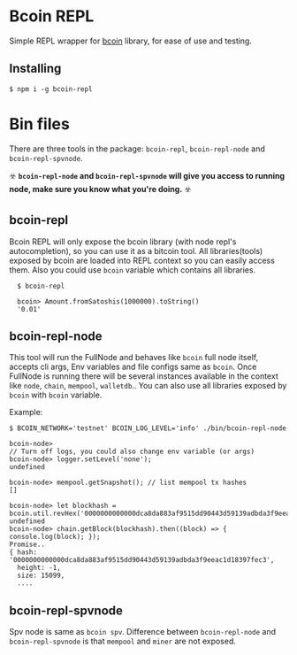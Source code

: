 Bcoin REPL
===

Simple REPL wrapper for [bcoin][0] library, for ease of use and testing.


## Installing
```
$ npm i -g bcoin-repl
```

# Bin files

There are three tools in the package: `bcoin-repl`, `bcoin-repl-node` and `bcoin-repl-spvnode`.

:biohazard: 
**`bcoin-repl-node` and `bcoin-repl-spvnode` will give you access to running node, make sure you know what you're doing.** :biohazard: 

## bcoin-repl
Bcoin REPL will only expose the bcoin library (with node repl's autocompletion), so you can use it as a bitcoin tool. All libraries(tools) exposed by bcoin are loaded into REPL context so you can easily access them. Also you could use `bcoin` variable which contains all libraries.

```
  $ bcoin-repl
  
  bcoin> Amount.fromSatoshis(1000000).toString()
  '0.01'
```

## bcoin-repl-node
This tool will run the FullNode and behaves like `bcoin` full node itself, accepts cli args, Env variables and file configs same as `bcoin`. Once FullNode is running there will be several instances available in the context like `node`, `chain`, `mempool`, `walletdb`.. You can also use all libraries exposed by `bcoin` with `bcoin` variable.

Example:
```
$ BCOIN_NETWORK='testnet' BCOIN_LOG_LEVEL='info' ./bin/bcoin-repl-node

bcoin-node> 
// Turn off logs, you could also change env variable (or args)
bcoin-node> logger.setLevel('none');
undefined

bcoin-node> mempool.getSnapshot(); // list mempool tx hashes
[]

bcoin-node> let blockhash = bcoin.util.revHex('0000000000000dca8da883af9515dd90443d59139adbda3f9eeac1d18397fec3');
undefined
bcoin-node> chain.getBlock(blockhash).then((block) => { console.log(block); });
Promise..
{ hash: '0000000000000dca8da883af9515dd90443d59139adbda3f9eeac1d18397fec3',
  height: -1,
  size: 15099,
  ....
```

## bcoin-repl-spvnode
Spv node is same as `bcoin spv`. Difference between `bcoin-repl-node` and `bcoin-repl-spvnode` is that `mempool` and `miner` are not exposed.


[0]: https://github.com/bcoin-org/bcoin
